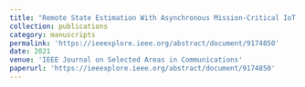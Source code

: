 ```yaml
---
title: "Remote State Estimation With Asynchronous Mission-Critical IoT Sensors"
collection: publications
category: manuscripts
permalink: 'https://ieeexplore.ieee.org/abstract/document/9174850'
date: 2021
venue: 'IEEE Journal on Selected Areas in Communications'
paperurl: 'https://ieeexplore.ieee.org/abstract/document/9174850'
---
```



